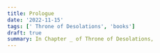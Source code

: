 ```yaml
---
title: Prologue
date: '2022-11-15'
tags: [' Throne of Desolations', 'books']
draft: true
summary: In Chapter _ of Throne of Desolations, 
---
```

